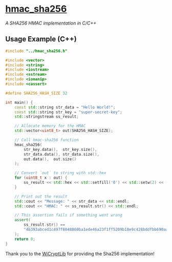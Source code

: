 # [hmac_sha256](https://github.com/h5p9sl/hmac_sha256)
*A SHA256 HMAC implementation in C/C++*

## Usage Example (C++)
```cpp
#include "../hmac_sha256.h"

#include <vector>
#include <string>
#include <iostream>
#include <sstream>
#include <iomanip>
#include <cassert>

#define SHA256_HASH_SIZE 32

int main() {
    const std::string str_data = "Hello World!";
    const std::string str_key = "super-secret-key";
    std::stringstream ss_result;

    // Allocate memory for the HMAC
    std::vector<uint8_t> out(SHA256_HASH_SIZE);

    // Call hmac-sha256 function
    hmac_sha256(
        str_key.data(),  str_key.size(),
        str_data.data(), str_data.size(),
        out.data(),  out.size()
    );

    // Convert `out` to string with std::hex
    for (uint8_t x : out) {
        ss_result << std::hex << std::setfill('0') << std::setw(2) << (int)x;
    }

    // Print out the result
    std::cout << "Message: " << str_data << std::endl;
    std::cout << "HMAC: " << ss_result.str() << std::endl;

    // This assertion fails if something went wrong
    assert(
        ss_result.str() ==
        "4b393abced1c497f8048860ba1ede46a23f1ff5209b18e9c428bddfbb690aad8"
    );
    return 0;
}
```

Thank you to the [WjCryptLib](https://github.com/WaterJuice/WjCryptLib) for providing the Sha256 implementation!
